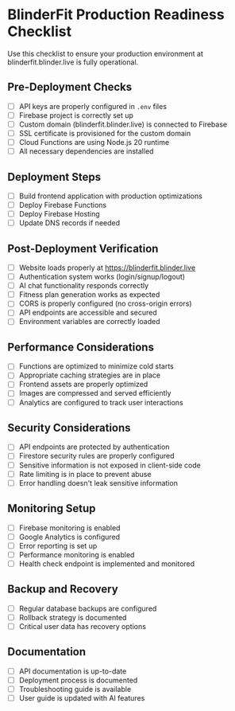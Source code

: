 # BlinderFit Production Readiness Checklist

Use this checklist to ensure your production environment at blinderfit.blinder.live is fully operational.

## Pre-Deployment Checks

- [ ] API keys are properly configured in `.env` files
- [ ] Firebase project is correctly set up
- [ ] Custom domain (blinderfit.blinder.live) is connected to Firebase
- [ ] SSL certificate is provisioned for the custom domain
- [ ] Cloud Functions are using Node.js 20 runtime
- [ ] All necessary dependencies are installed

## Deployment Steps

- [ ] Build frontend application with production optimizations
- [ ] Deploy Firebase Functions
- [ ] Deploy Firebase Hosting
- [ ] Update DNS records if needed

## Post-Deployment Verification

- [ ] Website loads properly at https://blinderfit.blinder.live
- [ ] Authentication system works (login/signup/logout)
- [ ] AI chat functionality responds correctly
- [ ] Fitness plan generation works as expected
- [ ] CORS is properly configured (no cross-origin errors)
- [ ] API endpoints are accessible and secured
- [ ] Environment variables are correctly loaded

## Performance Considerations

- [ ] Functions are optimized to minimize cold starts
- [ ] Appropriate caching strategies are in place
- [ ] Frontend assets are properly optimized
- [ ] Images are compressed and served efficiently
- [ ] Analytics are configured to track user interactions

## Security Considerations

- [ ] API endpoints are protected by authentication
- [ ] Firestore security rules are properly configured
- [ ] Sensitive information is not exposed in client-side code
- [ ] Rate limiting is in place to prevent abuse
- [ ] Error handling doesn't leak sensitive information

## Monitoring Setup

- [ ] Firebase monitoring is enabled
- [ ] Google Analytics is configured
- [ ] Error reporting is set up
- [ ] Performance monitoring is enabled
- [ ] Health check endpoint is implemented and monitored

## Backup and Recovery

- [ ] Regular database backups are configured
- [ ] Rollback strategy is documented
- [ ] Critical user data has recovery options

## Documentation

- [ ] API documentation is up-to-date
- [ ] Deployment process is documented
- [ ] Troubleshooting guide is available
- [ ] User guide is updated with AI features
